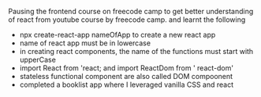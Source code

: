 Pausing the frontend course on freecode camp to get better understanding of react from youtube course by freecode camp. and learnt the following

- npx create-react-app nameOfApp to create a new react app
- name of react app must be in lowercase
- in creating react components, the name of the functions must start with upperCase
- import React from 'react; and import ReactDom from ' react-dom'
- stateless functional component are also called DOM compoonent
- completed a booklist app where I leveraged vanilla CSS and react
